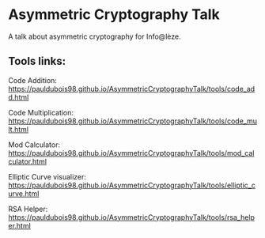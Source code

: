 # Asymmetric Cryptography Talk

A talk about asymmetric cryptography for Info@lèze.

## Tools links:

Code Addition:
https://pauldubois98.github.io/AsymmetricCryptographyTalk/tools/code_add.html

Code Multiplication:
https://pauldubois98.github.io/AsymmetricCryptographyTalk/tools/code_mult.html

Mod Calculator:
https://pauldubois98.github.io/AsymmetricCryptographyTalk/tools/mod_calculator.html

Elliptic Curve visualizer:
https://pauldubois98.github.io/AsymmetricCryptographyTalk/tools/elliptic_curve.html

RSA Helper:
https://pauldubois98.github.io/AsymmetricCryptographyTalk/tools/rsa_helper.html
